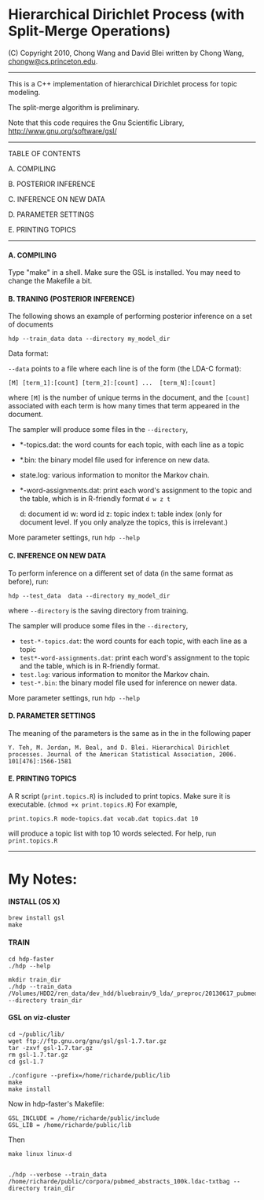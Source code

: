 Hierarchical Dirichlet Process (with Split-Merge Operations)
============================================================

(C) Copyright 2010, Chong Wang and David Blei
written by Chong Wang, chongw@cs.princeton.edu.

---

This is a C++ implementation of hierarchical Dirichlet process for topic modeling. 

The split-merge algorithm is preliminary.

Note that this code requires the Gnu Scientific Library, http://www.gnu.org/software/gsl/

---


TABLE OF CONTENTS


A. COMPILING

B. POSTERIOR INFERENCE

C. INFERENCE ON NEW DATA

D. PARAMETER SETTINGS

E. PRINTING TOPICS

---------------------------------------


#### A. COMPILING

Type "make" in a shell. Make sure the GSL is installed. You may need to change
the Makefile a bit.


#### B. TRANING (POSTERIOR INFERENCE)

The following shows an example of performing posterior inference on a set of documents

    hdp --train_data data --directory my_model_dir 


Data format:

`--data` points to a file where each line is of the form (the LDA-C format):

    [M] [term_1]:[count] [term_2]:[count] ...  [term_N]:[count]

where `[M]` is the number of unique terms in the document, and the
`[count]` associated with each term is how many times that term appeared
in the document. 

The sampler will produce some files in the `--directory`,

- *-topics.dat: the word counts for each topic, with each line as a topic
- *.bin: the binary model file used for inference on new data.
- state.log: various information to monitor the Markov chain.
- *-word-assignments.dat: print each word's assignment to the topic and the table, which is in R-friendly format `d w z t`

    d: document id
    w: word id
    z: topic index
    t: table index (only for document level. If you only analyze the topics, this is irrelevant.)

More parameter settings, run `hdp --help`


#### C. INFERENCE ON NEW DATA

To perform inference on a different set of data (in the same format as before), run:

    hdp --test_data  data --directory my_model_dir 

where `--directory` is the saving directory from training.

The sampler will produce some files in the `--directory`,

- `test-*-topics.dat`: the word counts for each topic, with each line as a topic
- `test*-word-assignments.dat`: print each word's assignment to the topic and the table, which is in R-friendly format.
- `test.log`: various information to monitor the Markov chain.
- `test-*.bin`: the binary model file used for inference on newer data.

More parameter settings, run `hdp --help`



#### D. PARAMETER SETTINGS

The meaning of the parameters is the same as in the in the following paper

`Y. Teh, M. Jordan, M. Beal, and D. Blei. Hierarchical Dirichlet processes.
Journal of the American Statistical Association, 2006. 101[476]:1566-1581`


#### E. PRINTING TOPICS

A R script (`print.topics.R`) is included to print topics. Make sure it is
executable. (`chmod +x print.topics.R`) For example,

    print.topics.R mode-topics.dat vocab.dat topics.dat 10

will produce a topic list with top 10 words selected. For help, run `print.topics.R`


--- 

# My Notes:

#### INSTALL (OS X)

    brew install gsl
    make

#### TRAIN

    cd hdp-faster
    ./hdp --help

    mkdir train_dir
    ./hdp --train_data /Volumes/HDD2/ren_data/dev_hdd/bluebrain/9_lda/_preproc/20130617_pubmed_preproc/dca/dca.txtbag.noheader --directory train_dir

#### GSL on viz-cluster

    cd ~/public/lib/
    wget ftp://ftp.gnu.org/gnu/gsl/gsl-1.7.tar.gz
    tar -zxvf gsl-1.7.tar.gz
    rm gsl-1.7.tar.gz
    cd gsl-1.7

    ./configure --prefix=/home/richarde/public/lib
    make
    make install

Now in hdp-faster's Makefile:

    GSL_INCLUDE = /home/richarde/public/include
    GSL_LIB = /home/richarde/public/lib

Then

    make linux linux-d


    ./hdp --verbose --train_data /home/richarde/public/corpora/pubmed_abstracts_100k.ldac-txtbag --directory train_dir


